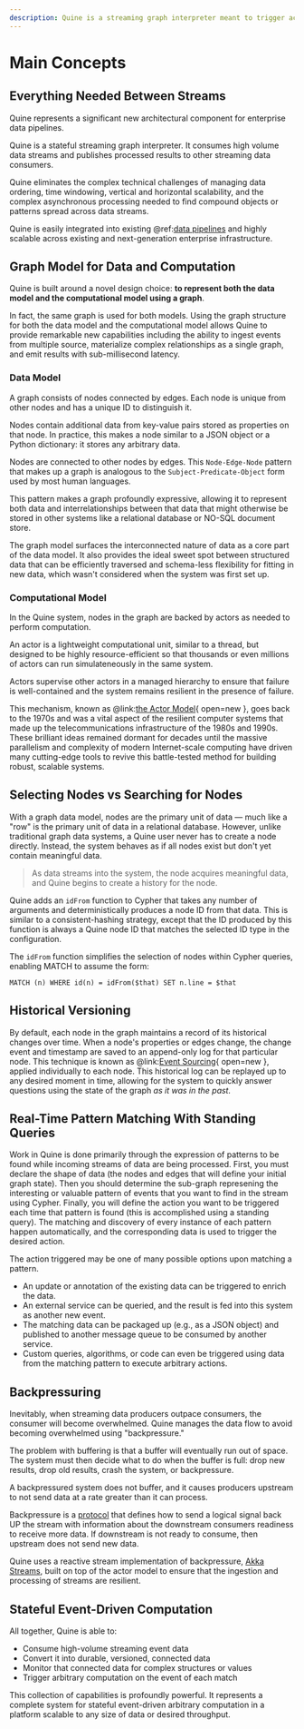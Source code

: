 ```yaml
---
description: Quine is a streaming graph interpreter meant to trigger actions in real-time based on complex patterns pulled from high-volume streaming data
---
```

# Main Concepts

## Everything Needed Between Streams

Quine represents a significant new architectural component for enterprise data pipelines.

Quine is a stateful streaming graph interpreter. It consumes high volume data streams and publishes processed results to other streaming data consumers.

Quine eliminates the complex technical challenges of managing data ordering, time windowing, vertical and horizontal scalability, and the complex asynchronous processing needed to find compound objects or patterns spread across data streams.

Quine is easily integrated into existing @ref:[data pipelines](streaming-systems.md) and highly scalable across existing and next-generation enterprise infrastructure.

## Graph Model for Data and Computation

Quine is built around a novel design choice: **to represent both the data model and the computational model using a graph**.

In fact, the same graph is used for both models. Using the graph structure for both the data model and the computational model allows Quine to provide remarkable new capabilities including the ability to ingest events from multiple source, materialize complex relationships as a single graph, and emit results with sub-millisecond latency.

### Data Model

A graph consists of nodes connected by edges. Each node is unique from other nodes and has a unique ID to distinguish it.

Nodes contain additional data from key-value pairs stored as properties on that node. In practice, this makes a node similar to a JSON object or a Python dictionary: it stores any arbitrary data.

Nodes are connected to other nodes by edges. This `Node-Edge-Node` pattern that makes up a graph is analogous to the `Subject-Predicate-Object` form used by most human languages.

This pattern makes a graph profoundly expressive, allowing it to represent both data and interrelationships between that data that might otherwise be stored in other systems like a relational database or NO-SQL document store.

The graph model surfaces the interconnected nature of data as a core part of the data model. It also provides the ideal sweet spot between structured data that can be efficiently traversed and schema-less flexibility for fitting in new data, which wasn't considered when the system was first set up.

### Computational Model

In the Quine system, nodes in the graph are backed by actors as needed to perform computation.

An actor is a lightweight computational unit, similar to a thread, but designed to be highly resource-efficient so that thousands or even millions of actors can run simulateneously in the same system.

Actors supervise other actors in a managed hierarchy to ensure that failure is well-contained and the system remains resilient in the presence of failure.

This mechanism, known as @link:[the Actor Model](https://en.wikipedia.org/wiki/Actor-model){ open=new }, goes back to the 1970s and was a vital aspect of the resilient computer systems that made up the telecommunications infrastructure of the 1980s and 1990s. These brilliant ideas remained dormant for decades until the massive parallelism and complexity of modern Internet-scale computing have driven many cutting-edge tools to revive this battle-tested method for building robust, scalable systems.

## Selecting Nodes vs Searching for Nodes

With a graph data model, nodes are the primary unit of data — much like a "row" is the primary unit of data in a relational database. However, unlike traditional graph data systems, a Quine user never has to create a node directly. Instead, the system behaves as if all nodes exist but don't yet contain meaningful data.

> As data streams into the system, the node acquires meaningful data, and Quine begins to create a history for the node.

Quine adds an `idFrom` function to Cypher that takes any number of arguments and deterministically produces a node ID from that data. This is similar to a consistent-hashing strategy, except that the ID produced by this function is always a Quine node ID that matches the selected ID type in the configuration.

The `idFrom` function simplifies the selection of nodes within Cypher queries, enabling MATCH to assume the form:

```cypher
MATCH (n) WHERE id(n) = idFrom($that) SET n.line = $that
```

## Historical Versioning

By default, each node in the graph maintains a record of its historical changes over time. When a node's properties or edges change, the change event and timestamp are saved to an append-only log for that particular node. This technique is known as @link:[Event Sourcing](https://martinfowler.com/eaaDev/EventSourcing.html){ open=new }, applied individually to each node. This historical log can be replayed up to any desired moment in time, allowing for the system to quickly answer questions using the state of the graph *as it was in the past.*

## Real-Time Pattern Matching With Standing Queries

Work in Quine is done primarily through the expression of patterns to be found while incoming streams of data are being processed. First, you must declare the shape of data (the nodes and edges that will define your initial graph state). Then you should determine the sub-graph represening the interesting or valuable pattern of events that you want to find in the stream using Cypher. Finally, you will define the action you want to be triggered each time that pattern is found (this is accomplished using a standing query). The matching and discovery of every instance of each pattern happen automatically, and the corresponding data is used to trigger the desired action.

The action triggered may be one of many possible options upon matching a pattern.

* An update or annotation of the existing data can be triggered to enrich the data.
* An external service can be queried, and the result is fed into this system as another new event.
* The matching data can be packaged up (e.g., as a JSON object) and published to another message queue to be consumed by another service.
* Custom queries, algorithms, or code can even be triggered using data from the matching pattern to execute arbitrary actions.

## Backpressuring

Inevitably, when streaming data producers outpace consumers, the consumer will become overwhelmed. Quine manages the data flow to avoid becoming overwhelmed using "backpressure."

The problem with buffering is that a buffer will eventually run out of space. The system must then decide what to do when the buffer is full: drop new results, drop old results, crash the system, or backpressure.

A backpressured system does not buffer, and it causes producers upstream to not send data at a rate greater than it can process. 

Backpressure is a [protocol](https://www.reactive-streams.org/) that defines how to send a logical signal back UP the stream with information about the downstream consumers readiness to receive more data. If downstream is not ready to consume, then upstream does not send new data.

Quine uses a reactive stream implementation of backpressure, [Akka Streams](https://doc.akka.io/docs/akka/current/stream/stream-flows-and-basics.html#core-concepts), built on top of the actor model to ensure that the ingestion and processing of streams are resilient.

## Stateful Event-Driven Computation

All together, Quine is able to:

* Consume high-volume streaming event data
* Convert it into durable, versioned, connected data
* Monitor that connected data for complex structures or values
* Trigger arbitrary computation on the event of each match

This collection of capabilities is profoundly powerful. It represents a complete system for stateful event-driven arbitrary computation in a platform scalable to any size of data or desired throughput.
